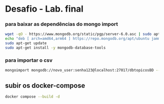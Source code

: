 # Desafio - Lab. final

### para baixar as dependências do mongo import
``` bash
wget -qO - https://www.mongodb.org/static/pgp/server-6.0.asc | sudo apt-key add -
echo "deb [ arch=amd64,arm64 ] https://repo.mongodb.org/apt/ubuntu jammy/mongodb-org/6.0 multiverse" | sudo tee /etc/apt/sources.list.d/mongodb-org-6.0.list
sudo apt-get update
sudo apt-get install -y mongodb-database-tools
```

### para importar o csv
``` bash
mongoimport mongodb://novo_user:senha123@localhost:27017/dbtopicosBD --type=csv --file="./Jupyter-notebook/notebooks/df_file.csv" --headerline
```

## subir os docker-compose
``` bash
docker compose --build -d
```
